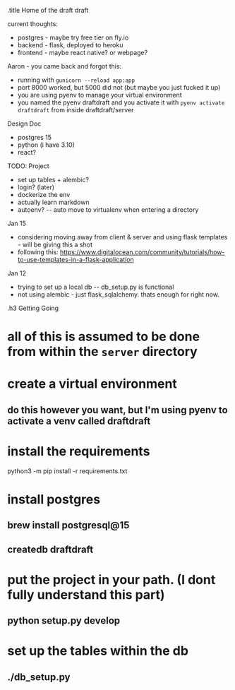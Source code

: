 .title Home of the draft draft


current thoughts:
* postgres - maybe try free tier on fly.io
* backend - flask, deployed to heroku
* frontend - maybe react native? or webpage? 



Aaron - you came back and forgot this:
* running with `gunicorn --reload app:app`
* port 8000 worked, but 5000 did not (but maybe you just fucked it up)
* you are using pyenv to manage your virtual environment
* you named the pyenv draftdraft and you activate it with `pyenv activate draftdraft` from inside draftdraft/server



Design Doc
* postgres 15
* python (i have 3.10)
* react?



TODO:
Project
* set up tables + alembic?
* login? (later)
* dockerize the env
* actually learn markdown
* autoenv? -- auto move to virtualenv when entering a directory


Jan 15
* considering moving away from client & server and using flask templates - will be giving this a shot
* following this: https://www.digitalocean.com/community/tutorials/how-to-use-templates-in-a-flask-application

Jan 12
- trying to set up a local db -- db_setup.py is functional
- not using alembic - just flask_sqlalchemy. thats enough for right now.


.h3 Getting Going
# all of this is assumed to be done from within the `server` directory

# create a virtual environment
## do this however you want, but I'm using pyenv to activate a venv called draftdraft

# install the requirements
python3 -m pip install -r requirements.txt

# install postgres
## brew install postgresql@15
## createdb draftdraft

# put the project in your path. (I dont fully understand this part)
## python setup.py develop

# set up the tables within the db
## ./db_setup.py 


